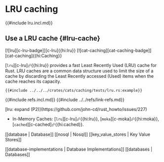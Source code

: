 # LRU caching

{{#include lru.incl.md}}

## Use a LRU cache {#lru-cache}

[![lru][c-lru-badge]][c-lru]{{hi:lru}} [![cat-caching][cat-caching-badge]][cat-caching]{{hi:Caching}}

[`lru`][c-lru]⮳{{hi:lru}} provides a fast Least Recently Used (LRU) cache for Rust. LRU caches are a common data structure used to limit the size of a cache by discarding the Least Recently accessed (Used) items when the cache reaches its capacity.

```rust,editable
{{#include ../../../crates/cats/caching/tests/lru.rs:example}}
```

{{#include refs.incl.md}}
{{#include ../../refs/link-refs.md}}

<div class="hidden">
[lru: expand (P2)](https://github.com/john-cd/rust_howto/issues/227)

- In-Memory Caches: [`lru`][c-lru]⮳{{hi:lru}}, [`moka`][c-moka]⮳{{hi:moka}}, [`cached`][c-cached]⮳{{hi:cached}}.

[[database | Database]]
[[nosql | Nosql]]
[[key_value_stores | Key Value Stores]]

[[database-implementations | Database Implementations]]
[[databases | Databases]]

</div>
